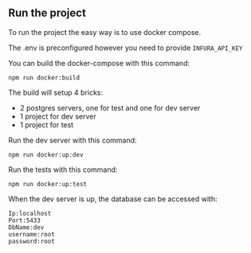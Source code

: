 ## Run the project

To run the project the easy way is to use docker compose.

The .env is preconfigured however you need to provide ```INFURA_API_KEY```

You can build the docker-compose with this command:

```
npm run docker:build
```

The build will setup 4 bricks:

- 2 postgres servers, one for test and one for dev server
- 1 project for dev server
- 1 project for test

Run the dev server with this command:

```
npm run docker:up:dev
```

Run the tests with this command:

```
npm run docker:up:test
```

When the dev server is up, the database can be accessed with:
```
Ip:localhost
Port:5433
DbName:dev
username:root
password:root
```